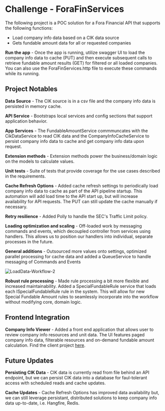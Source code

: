 # Challenge - ForaFinServices

The following project is a POC solution for a Fora Financial API that supports the following functions:
- Load company info data based on a CIK data source
- Gets fundable amount data for all or requested companies

**Run the app** - Once the app is running, utilize swagger UI to load the company info data to cache (PUT) and then execute subsequent calls to retrieve fundable amount results (GET) for filtered or all loaded companies. You can also use the ForaFinServices.http file to execute these commands while its running.

## Project Notables

**Data Source** - The CIK source is in a csv file and the company info data is persisted in memory cache. 

**API Service** - Bootstraps local services and config sections that support application behavior.

**App Services** - The FundableAmountService commmuncates with the CikDataService to read CIK data and the CompanyInfoCacheService to persist company info data to cache and get company info data upon request.

**Extension methods** - Extension methods power the business/domain logic on the models to calculate values.

**Unit tests** - Suite of tests that provide coverage for the use cases described in the requirements.

**Cache Refresh Options** - Added cache refresh settings to periodically load company info data to cache as part of the API pipeline startup. This automation will add load time to the API start up, but will increase availability for API requests. The PUT can still update the cache manually if necessary.

**Retry resilience** - Added Polly to handle the SEC's Traffic Limit policy. 

**Loading optimization and scaling** - Off-loaded work by messaging commands and events, which decoupled controller from services using handlers. This allows us to position our handlers into individual, separate processes in the future.

**General additions** - Outsourced more values onto settings, optimized parallel processing for cache data and added a  QueueService to handle messaging of Commands and Events

![LoadData-Workflow-2](https://github.com/user-attachments/assets/3e7ed0c5-91e5-440a-a1b2-51ac052e7a9d)

**Robust rule processing** - Made rule processing a bit more flexible and increased maintainability. Added a SpecialFundableRule service that loads each ISpecialFundableRule rule in the system. This will allow for new Special Fundable Amount rules to seamlessly incorporate into the workflow without modifying core, domain logic.

## Frontend Integration

**Company Info Viewer** - Added a front end application that allows user to review company info resources and unit data. The UI features paged company info data, filterable resources and on-demand fundable amount calculation. Find the client project [here](https://github.com/andresmolivares/fora-fin-viewer).

## Future Updates

**Persisting CIK Data** - CIK data is currently read from file behind an API endpoint, but we can persist CIK data into a database for faul-tolerant access with scheduled reads and cache updates.

**Cache Updates** - Cache Refresh Options has improved data availability but, we can still leverage persistant, distributed solutions to keep company info data up-to-date, i.e. Hangfire, Redis.


